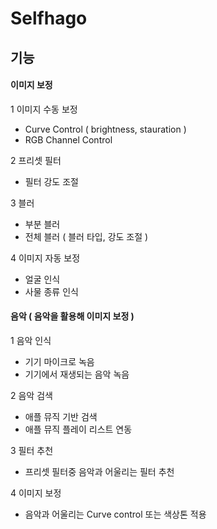 # Selfhago

## 기능

#### 이미지 보정
1 이미지 수동 보정
- Curve Control ( brightness, stauration )
- RGB Channel Control

2 프리셋 필터
- 필터 강도 조절

3 블러 
- 부분 블러
- 전체 블러 ( 블러 타입, 강도 조절 )

4 이미지 자동 보정
- 얼굴 인식
- 사물 종류 인식

#### 음악 ( 음악을 활용해 이미지 보정 )
1 음악 인식
- 기기 마이크로 녹음
- 기기에서 재생되는 음악 녹음

2 음악 검색
- 애플 뮤직 기반 검색
- 애플 뮤직 플레이 리스트 연동

3 필터 추천
- 프리셋 필터중 음악과 어울리는 필터 추천

4 이미지 보정
- 음악과 어울리는 Curve control 또는 색상톤 적용


